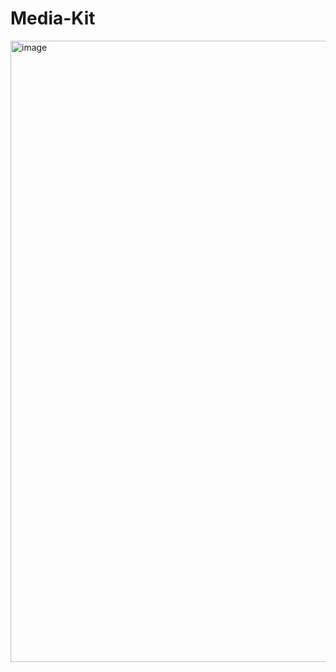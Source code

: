 # Media-Kit
<img width="994" alt="image" src="https://github.com/enzifiri/polymerlabs-contribute/assets/76253089/ca582865-68db-4f18-98f2-fff8525d163c">
